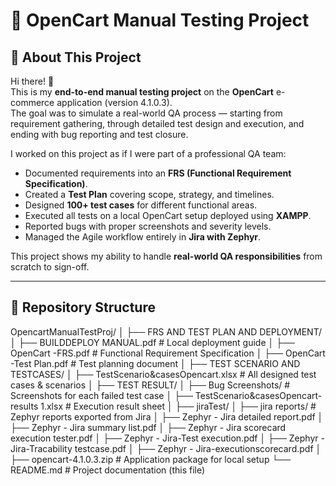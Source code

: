# 🛒 OpenCart Manual Testing Project

## 📖 About This Project
Hi there! 👋  
This is my **end-to-end manual testing project** on the **OpenCart** e-commerce application (version 4.1.0.3).  
The goal was to simulate a real-world QA process — starting from requirement gathering, through detailed test design and execution, and ending with bug reporting and test closure.

I worked on this project as if I were part of a professional QA team:
- Documented requirements into an **FRS (Functional Requirement Specification)**.
- Created a **Test Plan** covering scope, strategy, and timelines.
- Designed **100+ test cases** for different functional areas.
- Executed all tests on a local OpenCart setup deployed using **XAMPP**.
- Reported bugs with proper screenshots and severity levels.
- Managed the Agile workflow entirely in **Jira with Zephyr**.

This project shows my ability to handle **real-world QA responsibilities** from scratch to sign-off.

---

## 📂 Repository Structure

OpencartManualTestProj/
│
├── FRS AND TEST PLAN AND DEPLOYMENT/
│   ├── BUILDDEPLOY MANUAL.pdf              # Local deployment guide
│   ├── OpenCart -FRS.pdf                   # Functional Requirement Specification
│   ├── OpenCart -Test Plan.pdf             # Test planning document
│
├── TEST SCENARIO AND TESTCASES/
│   ├── TestScenario&casesOpencart.xlsx     # All designed test cases & scenarios
│
├── TEST RESULT/
│   ├── Bug Screenshots/                    # Screenshots for each failed test case
│   ├── TestScenario&casesOpencart-results 1.xlsx  # Execution result sheet
│
├── jiraTest/
│   ├── jira reports/                       # Zephyr reports exported from Jira
│       ├── Zephyr - Jira detailed report.pdf
│       ├── Zephyr - Jira summary list.pdf
│       ├── Zephyr - Jira scorecard execution tester.pdf
│       ├── Zephyr - Jira-Test execution.pdf
│       ├── Zephyr - Jira-Tracability testcase.pdf
│       ├── Zephyr - Jira-executionscorecard.pdf
│
├── opencart-4.1.0.3.zip                    # Application package for local setup
└── README.md                               # Project documentation (this file)
